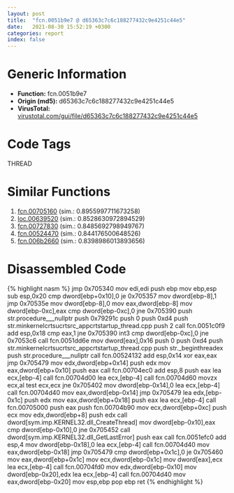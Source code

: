 ```yaml
---
layout: post
title:  "fcn.0051b9e7 @ d65363c7c6c188277432c9e4251c44e5"
date:   2021-08-30 15:52:19 +0300
categories: report
index: false
---
```


# Generic Information
- **Function:** fcn.0051b9e7
- **Origin (md5):** d65363c7c6c188277432c9e4251c44e5
- **VirusTotal:** [virustotal.com/gui/file/d65363c7c6c188277432c9e4251c44e5][virustotal_ref]

# Code Tags
<span class="tag" id="THREAD">THREAD</span>


# Similar Functions

1. [fcn.00705160][similar_1_ref] (sim.: 0.8955997711673258)
2. [loc.00639520][similar_2_ref] (sim.: 0.8528630972894529)
3. [fcn.00727830][similar_3_ref] (sim.: 0.8485692798949767)
4. [fcn.00524470][similar_4_ref] (sim.: 0.844176500648526)
5. [fcn.006b2660][similar_5_ref] (sim.: 0.8398986013893656)


# Disassembled Code

{% highlight nasm %}
jmp 0x705340
mov edi,edi
push ebp
mov ebp,esp
sub esp,0x20
cmp dword[ebp+0x10],0
je 0x705357
mov dword[ebp-8],1
jmp 0x70535e
mov dword[ebp-8],0
mov eax,dword[ebp-8]
mov dword[ebp-0xc],eax
cmp dword[ebp-0xc],0
jne 0x705390
push str.procedure___nullptr
push 0x79291c
push 0
push 0xd4
push str.minkernelcrtsucrtsrc_appcrtstartup_thread.cpp
push 2
call fcn.0051c0f9
add esp,0x18
cmp eax,1
jne 0x705390
int3
cmp dword[ebp-0xc],0
jne 0x7053c6
call fcn.0051dd6e
mov dword[eax],0x16
push 0
push 0xd4
push str.minkernelcrtsucrtsrc_appcrtstartup_thread.cpp
push str._beginthreadex
push str.procedure___nullptr
call fcn.00524132
add esp,0x14
xor eax,eax
jmp 0x705479
mov edx,dword[ebp+0x14]
push edx
mov eax,dword[ebp+0x10]
push eax
call fcn.00704ec0
add esp,8
push eax
lea ecx,[ebp-4]
call fcn.00704d00
lea ecx,[ebp-4]
call fcn.00704d60
movzx ecx,al
test ecx,ecx
jne 0x705402
mov dword[ebp-0x14],0
lea ecx,[ebp-4]
call fcn.00704d40
mov eax,dword[ebp-0x14]
jmp 0x705479
lea edx,[ebp-0x1c]
push edx
mov eax,dword[ebp+0x18]
push eax
lea ecx,[ebp-4]
call fcn.00705000
push eax
push fcn.00704b90
mov ecx,dword[ebp+0xc]
push ecx
mov edx,dword[ebp+8]
push edx
call dword[sym.imp.KERNEL32.dll_CreateThread]
mov dword[ebp-0x10],eax
cmp dword[ebp-0x10],0
jne 0x705452
call dword[sym.imp.KERNEL32.dll_GetLastError]
push eax
call fcn.0051efc0
add esp,4
mov dword[ebp-0x18],0
lea ecx,[ebp-4]
call fcn.00704d40
mov eax,dword[ebp-0x18]
jmp 0x705479
cmp dword[ebp+0x1c],0
je 0x705460
mov eax,dword[ebp+0x1c]
mov ecx,dword[ebp-0x1c]
mov dword[eax],ecx
lea ecx,[ebp-4]
call fcn.00704fd0
mov edx,dword[ebp-0x10]
mov dword[ebp-0x20],edx
lea ecx,[ebp-4]
call fcn.00704d40
mov eax,dword[ebp-0x20]
mov esp,ebp
pop ebp
ret
{% endhighlight %}


[similar_1_ref]: /report/fcn.00705160@d65363c7c6c188277432c9e4251c44e5
[similar_2_ref]: /report/loc.00639520@d65363c7c6c188277432c9e4251c44e5
[similar_3_ref]: /report/fcn.00727830@d65363c7c6c188277432c9e4251c44e5
[similar_4_ref]: /report/fcn.00524470@d65363c7c6c188277432c9e4251c44e5
[similar_5_ref]: /report/fcn.006b2660@d65363c7c6c188277432c9e4251c44e5
[virustotal_ref]: https://www.virustotal.com/gui/file/d65363c7c6c188277432c9e4251c44e5